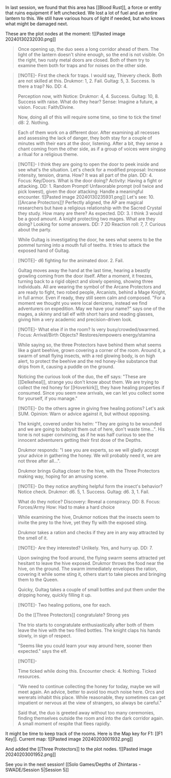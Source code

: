 In last session, we found that this area has [[Blood Rust]], a force or entity that ruins equipment if left unchecked. We lost a lot of fuel and an entire lantern to this.
We still have various hours of light if needed, but who knows what might be damaged next.

These are the plot nodes at the moment:
![[Pasted image 20240130232030.png]]


> Once opening up, the duo sees a long corridor ahead of them. The light of the lantern doesn't shine enough, so the end is not visible.
> On the right, two rusty metal doors are closed.
> Both of them try to examine them both for traps and for noises on the other side.

> [!NOTE]-
> First the check for traps. I would say, Thievery check. Both are not skilled at this.
> Drukmor: 1, 2. Fail.
> Gultag: 5, 3. Success.
> Is there a trap? No. DD: 4.
> 
> Perception now, with Notice:
> Drukmor: 4, 4. Success.
> Gultag: 10, 8. Success with raise.
> What do they hear? Sense: Imagine a future, a vision. Focus: Faith/Divine.
> 
> Now, doing all of this will require some time, so time to tick the time!
> d8: 2. Nothing.

> Each of them work on a different door. After examining all recesses and assessing the lack of danger, they both stay for a couple of minutes with their ears at the door, listening.
> After a bit, they sense a chant coming from the other side, as if a group of voices were singing a ritual for a religious theme.

> [!NOTE]-
> I think they are going to open the door to peek inside and see what's the situation.
> Let's check for a modified proposal: Increase intensity, tension, drama.
> How? It was all part of the plan. DD: 4.
> Focus: Key/Doors.
> What is the door doing? Activity: Having a fight or attacking. DD: 1. Random Prompt!
> Unfavorable prompt (roll twice and pick lowest), given the door attacking: Handle a meaningful encounter.
> ![[Pasted image 20240130235931.png]]
> Let's see: 10. [[Arcane Protectors]]!
> Perfectly aligned, the AP are magical researchers but have a religious relationship with the Sacred Crystal they study.
> How many are there? As expected. DD: 3. I think 3 would be a good amount. A knight protecting two mages.
> What are they doing? Looking for some answers. DD: 7 
> 2D Reaction roll: 7, 7. Curious about the party.

> While Gultag is investigating the door, he sees what seems to be the pommel turning into a mouth full of teeths. 
> It tries to attack the exposed hand of Gultag.

> [!NOTE]-
> d6 fighting for the animated door. 2. Fail.

> Gultag moves away the hand at the last time, hearing a beastly growling coming from the door itself.
> After a moment, it freezes, turning back to a rigid object and slowly opening, showing three individuals.
> All are wearing the symbol of the Arcane Protectors and are ready to fight, two robed people, Arcanists, behind a Mage Knight, in full armor.
> Even if ready, they still seem calm and composed.
> "For a moment we thought you were local denizens, instead we find adventurers on expedition. May we have your name?" says one of the mages, a skinny and tall elf with short hairs and reading glasses, giving him a very academic and precision-driven look.

> [!NOTE]-
> What else if in the room? Is very busy/crowded/swarmed. 
> Focus: Arrival/Birth
> Objects? Restores/empowers energy/stamina

> While saying so, the three Protectors have behind them what seems like a giant beehive, grown covering a corner of the room.
> Around it, a swarm of small flying insects, with a red glowing body, is on high alert, to protect the beehive and the red honey-like substance that drips from it, causing a puddle on the ground.
> 
> Noticing the curious look of the duo, the elf says: "These are [[Delkeheal]], strange you don't know about them. We are trying to collect the red honey for [[Hoverkirk]], they have healing properties if consumed. Since you seem new arrivals, we can let you collect some for yourself, if you manage."

> [!NOTE]-
> Do the others agree in giving free healing potions? Let's ask SUM. 
> Opinion: Warn or advice against it, but without opposing.
> 

> The knight, covered under his helm: "They are going to be wounded and we are going to babysit them out of here, don't waste time...". His tone is not super convincing, as if he was half curious to see the innocent adventurers getting their first dose of the Depths.
> 
> Drukmor responds: "I see you are experts, so we will gladly accept your advice in gathering the honey. We will probably need it, we are not three after all...".
> 
> Drukmor brings Gultag closer to the hive, with the Three Protectors making way, hoping for an amusing scene.

> [!NOTE]-
> Do they notice anything helpful form the insect's behavior?
> Notice check.
> Drukmor: d6. 5, 1. Success.
> Gultag: d6. 3, 1. Fail.
> 
> What do they notice?
> Discovery: Reveal a conspiracy. DD: 8.
> Focus: Forces/Army
> How: Had to make a hard choice

> While examining the hive, Drukmor notices that the insects seem to invite the prey to the hive, yet they fly with the exposed sting.
> 
> Drukmor takes a ration and checks if they are in any way attracted by the smell of it.

> [!NOTE]-
> Are they interested? Unlikely. Yes, and hurry up. DD: 7.

> Upon swinging the food around, the flying swarm seems attracted yet hesitant to leave the hive exposed.
> Drukmor throws the food near the hive, on the ground. The swarm immediately envelopes the ration, covering it while some sting it, others start to take pieces and bringing them to the Queen.
> 
> Quicky, Gultag takes a couple of small bottles and put them under the dripping honey, quickly filling it up.

> [!NOTE]-
> Two healing potions, one for each.
> 
> Do the [[Three Protectors]] congratulate? Strong yes

> The trio starts to congratulate enthusiastically after both of them leave the hive with the two filled bottles. The knight claps his hands slowly, in sign of respect.
> 
> "Seems like you could learn your way around here, sooner then expected." says the elf.

> [!NOTE]-
> 
> Time ticked while doing this.
> Encounter check: 4. Nothing.
> Ticked resources.

> "We need to continue collecting the honey for today, maybe we will meet again. An advice, better to avoid too much noise here. Orcs and wererats inhabit this place. While reasonable, they sometimes can get impatient or nervous at the view of strangers, so always be careful."
> 
> Said that, the duo is greeted away without too many ceremonies, finding themselves outside the room and into the dark corridor again.
> A small moment of respite that flees rapidly.

It might be time to keep track of the rooms. Here is the Map key for F1: [[F1 Key]].
Current map:
![[Pasted image 20240203001932.png]]

And added the [[Three Protectors]] to the plot nodes.
![[Pasted image 20240203001952.png]]

See you in the next session!
[[Solo Games/Depths of Zhintaras - SWADE/Session 5|Session 5]]